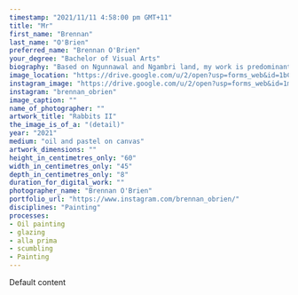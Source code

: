 ```yaml
---
timestamp: "2021/11/11 4:58:00 pm GMT+11"
title: "Mr"
first_name: "Brennan"
last_name: "O'Brien"
preferred_name: "Brennan O'Brien"
your_degree: "Bachelor of Visual Arts"
biography: "Based on Ngunnawal and Ngambri land, my work is predominantly oil paint on canvas. My paintings collage lived experience and subconscious, and the relationships shared between the living and the inanimate. Colour hidden within painted glazes speak to the periphery of dreams, the nature of time, and the imagination isolated. My paintings aim to recontextualise traditional techniques to a place of modern influence."
image_location: "https://drive.google.com/u/2/open?usp=forms_web&id=1bC82LXwlvtIn0vHEO8NxGQwJxfMe-Atx"
instagram_image: "https://drive.google.com/u/2/open?usp=forms_web&id=1mJ7rVwNfraHXVAaslbxs_hJioObORYPE"
instagram: "brennan_obrien"
image_caption: ""
name_of_photographer: ""
artwork_title: "Rabbits II"
the_image_is_of_a: "(detail)"
year: "2021"
medium: "oil and pastel on canvas"
artwork_dimensions: ""
height_in_centimetres_only: "60"
width_in_centimetres_only: "45"
depth_in_centimetres_only: "8"
duration_for_digital_work: ""
photographer_name: "Brennan O'Brien"
portfolio_url: "https://www.instagram.com/brennan_obrien/"
disciplines: "Painting"
processes:
- Oil painting
- glazing
- alla prima
- scumbling
- Painting
---
```


Default content